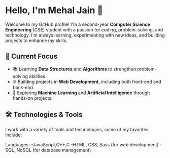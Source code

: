 # Hello, I'm Mehal Jain 👋

Welcome to my GitHub profile! I'm a second-year **Computer Science Engineering** (CSE) student with a passion for coding, problem-solving, and technology. I'm always learning, experimenting with new ideas, and building projects to enhance my skills.

## 🔭 Current Focus
- 📚 Learning **Data Structures** and **Algorithms** to strengthen problem-solving abilities.
- 🌐 Building projects in **Web Development**, including both front-end and back-end.
- 🤖 Exploring **Machine Learning** and **Artificial Intelligence** through hands-on projects.

## 🛠️ Technologies & Tools
I work with a variety of tools and technologies, some of my favorites include:

Languages:
-JavaScript,C++,C
-HTML, CSS, Sass (for web development)
-SQL, NoSQL (for database management)

